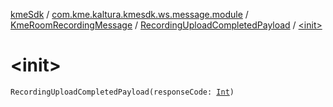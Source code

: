 [kmeSdk](../../../index.md) / [com.kme.kaltura.kmesdk.ws.message.module](../../index.md) / [KmeRoomRecordingMessage](../index.md) / [RecordingUploadCompletedPayload](index.md) / [&lt;init&gt;](./-init-.md)

# &lt;init&gt;

`RecordingUploadCompletedPayload(responseCode: `[`Int`](https://kotlinlang.org/api/latest/jvm/stdlib/kotlin/-int/index.html)`)`